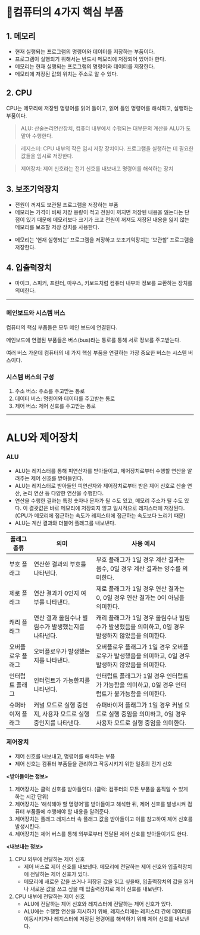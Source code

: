 # 🌳컴퓨터의 4가지 핵심 부품
## 1. 메모리
* 현재 실행되는 프로그램의 명령어와 데이터를 저장하는 부품이다.
* 프로그램이 실행되기 위해서는 반드시 메모리에 저장되어 있어야 한다.
* 메모리는 현재 실행되는 프로그램의 명령어와 데이터를 저장한다.
* 메모리에 저장된 값의 위치는 주소로 알 수 있다.
## 2. CPU
CPU는 메모리에 저장된 명령어를 읽어 들이고, 읽어 들인 명령어를 해석하고, 실행하는 부품이다.

> ALU: 산술논리연산장치, 컴퓨터 내부에서 수행되는 대부분의 계산을 ALU가 도맡아 수행한다.

> 레지스터: CPU 내부의 작은 임시 저장 장치이다. 프로그램을 실행하는 데 필요한 값들을 임시로 저장한다.

> 제어장치: 제어 신호라는 전기 신호를 내보내고 명령어를 해석하는 장치
## 3. 보조기억장치
* 전원이 꺼져도 보관될 프로그램을 저장하는 부품
* 메모리는 가격이 비싸 저장 용량이 적고 전원이 꺼지면 저장된 내용을 잃는다는 단점이 있기 때문에 메모리보다 크기가 크고 전원이 꺼져도 저장된 내용을 잃지 않는 메모리를 보조할 저장 장치를 사용한다.
- 메모리는 ‘현재 실행되는’ 프로그램을 저장하고 보조기억장치는 ‘보관할’ 프로그램을 저장한다.
## 4. 입출력장치
- 마이크, 스피커, 프린터, 마우스, 키보드처럼 컴퓨터 내부와 정보를 교환하는 장치를 의미한다.



* * *

### 메인보드와 시스템 버스
컴퓨터의 핵심 부품들은 모두 메인 보드에 연결된다.

메인보드에 연결된 부품들은 버스(bus)라는 통로를 통해 서로 정보를 주고받는다.

여러  버스 가운데 컴퓨터의 네 가지 핵심 부품을 연결하는 가장 중요한 버스는 시스템 버스이다.

### 시스템 버스의 구성

1. 주소 버스: 주소를 주고받는 통로
2. 데이터 버스: 명령어와 데이터를 주고받는 통로
3. 제어 버스: 제어 신호를 주고받는 통로

* * *

# ALU와 제어장치

### ALU

- ALU는 레지스터를 통해 피연산자를 받아들이고, 제어장치로부터 수행할 연산을 알려주는 제어 신호를 받아들인다.
- ALU는 레지스터로 받아들인 피연산자와 제어장치로부터 받은 제어 신호로 산술 연산, 논리 연산 등 다양한 연산을 수행한다.
- 연산을 수행한 결과는 특정 숫자나 문자가 될 수도 있고, 메모리 주소가 될 수도 있다. 이 결괏값은 바로 메모리에 저장되지 않고 일시적으로 레지스터에 저장된다. (CPU가 메모리에 접근하는 속도가 레지스터에 접근하는 속도보다 느리기 때문)
- ALU는 계산 결과와 더불어 플래그를 내보낸다.

| 플래그 종류 |  의미 | 사용 예시 |
| --- | --- | --- |
| 부호 플래그 | 연산한 결과의 부호를 나타낸다. | 부호 플래그가 1일 경우 계산 결과는 음수, 0일 경우 계산 결과는 양수를 의미한다. |
| 제로 플래그 | 연산 결과가 0인지 여부를 나타낸다. | 제로 플래그가 1일 경우 연산 결과는 0, 0일 경우 연산 결과는 0이 아님을 의미한다. |
| 캐리 플래그 | 연산 결과 올림수나 빌림수가 발생했는지를 나타낸다. | 캐리 플래그가 1일 경우 올림수나 빌림수가 발생했음을 의미하고, 0일 경우 발생하지 않았음을 의미한다. |
| 오버플로우 플래그 | 오버플로우가 발생했는지를 나타낸다. | 오버플로우 플래그가 1일 경우 오버플로우가 발생했음을 의미하고, 0일 경우 발생하지 않았음을 의미한다. |
| 인터럽트 플래그 | 인터럽트가 가능한지를 나타낸다. | 인터럽트 플래그가 1일 경우 인터럽트가 가능함을 의미하고, 0일 경우 인터럽트가 불가능함을 의미한다. |
| 슈퍼바이저 플래그 | 커널 모드로 실행 중인지, 사용자 모드로 실행 중인지를 나타낸다. | 슈퍼바이저 플래그가 1일 경우 커널 모드로 실행 중임을 의미하고, 0일 경우 사용자 모드로 실행 중임을 의미한다. |

### 제어장치

- 제어 신호를 내보내고, 명령어를 해석하는 부품
- 제어 신호는 컴퓨터 부품들을 관리하고 작동시키기 위한 일종의 전기 신호

**<받아들이는 정보>**

1. 제어장치는 클럭 신호를 받아들인다. (클럭: 컴퓨터의 모든 부품을 움직일 수 있게 하는 시간 단위)
2. 제어장치는 ‘해석해야 할 명령어’를 받아들이고 해석한 뒤, 제어 신호를 발생시켜 컴퓨터 부품들에 수행해야 할 내용을 알려준다.
3. 제어장치는 플래그 레지스터 속 플래그 값을 받아들이고 이를 참고하여 제어 신호를 발생시킨다.
4. 제어장치는 제어 버스를 통해 외부로부터 전달된 제어 신호를 받아들이기도 한다.

**<내보내는 정보>**

1. CPU 외부에 전달하는 제어 신호
    - 제어 버스로 제어 신호를 내보낸다. 메모리에 전달하는 제어 신호와 입출력장치에 전달하는 제어 신호가 있다.
    - 메모리에 새로운 값을 쓰거나 저장된 값을 읽고 싶을때, 입출력장치의 값을 읽거나 새로운 값을 쓰고 싶을 때 입출력장치로 제어 신호를 내보낸다.
2. CPU 내부에 전달하는 제어 신호
    - ALU에 전달하는 제어 신호와 레지스터에 전달하는 제어 신호가 있다.
    - ALU에는 수행할 연산을 지시하기 위해, 레지스터에는 레지스터 간에 데이터를 이동시키거나 레지스터에 저장된 명령어를 해석하기 위해 제어 신호를 내보낸다.
